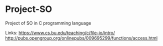 # Project-SO
Project of SO in C programming language

Links:
https://www.cs.bu.edu/teaching/c/file-io/intro/
http://pubs.opengroup.org/onlinepubs/009695299/functions/access.html
